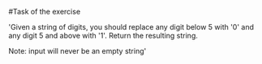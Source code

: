 #Task of the exercise

'Given a string of digits, you should replace any digit below 5 with '0' and any digit 5 and above with '1'. Return the resulting string.

Note: input will never be an empty string'